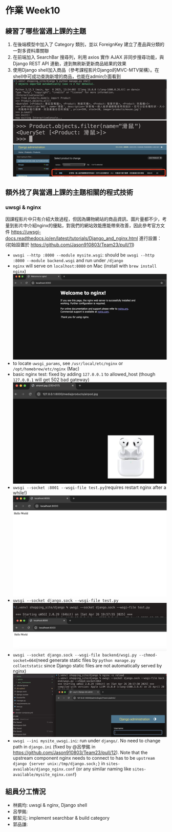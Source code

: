 # 作業 Week10
## 練習了哪些當週上課的主題
1. 在後端模型中加入了 Category 類別，並以 ForeignKey 建立了產品與分類的一對多資料庫關聯
2. 在前端加入 SearchBar 搜尋列，利用 axios 實作 AJAX 非同步搜尋功能，與 Django REST API 連動，達到無刷新更新商品結果的效果
3. 使用Django shell加入商品（參考課程影片Django的MVC-MTV架構）。在shell中可成功查詢新增的商品，也能在admin介面看到
![alt text](week10_img/shell.png)
![alt text](week10_img/shell_search.png)
![alt text](week10_img/admin.png)
## 額外找了與當週上課的主題相關的程式技術
### uwsgi & nginx
因課程影片中只有介紹大致過程，但因為購物網站的商品資訊、圖片量都不少，考量到影片中介紹nginx的優點，對我們的網站效能應能帶來改善，因此參考官方文件 https://uwsgi-docs.readthedocs.io/en/latest/tutorials/Django_and_nginx.html 進行設置：(初始設置於 https://github.com/Jason910803/Team23/pull/11)
- `uwsgi --http :8000 --module mysite.wsgi`: should be `uwsgi --http :8000 --module backend.wsgi` and run under `/django`
- `nginx` will serve on `localhost:8080` on Mac (install with `brew install nginx`)![nginx start](week10_img/nginx.png)
- to locate `uwsgi_params`, see `/usr/local/etc/nginx` or `/opt/homebrew/etc/nginx` (Mac)
- basic nginx test: fixed by adding `127.0.0.1` to allowed_host (though `127.0.0.1` will get 502 bad gateway) ![alt text](week10_img/image-2.png)
- `uwsgi --socket :8001 --wsgi-file test.py`(requires restart nginx after a while!) ![alt text](week10_img/hello.png)
- `uwsgi --socket django.sock --wsgi-file test.py` ![alt text](week10_img/image.png)
- `uwsgi --socket django.sock --wsgi-file backend/wsgi.py --chmod-socket=664`(need generate static files by `python manage.py collectstatic` since Django static files are not automatically served by nginx) ![alt text](week10_img/image-1.png)
- `uwsgi --ini mysite_uwsgi.ini`: run under `django/`. No need to change path in `django.ini` (fixed by @呂學銘 in https://github.com/Jason910803/Team23/pull/12). Note that the upstream component nginx needs to connect to has to be `upstream django {server unix:/tmp/django.sock;}` in `sites-available/django_nginx.conf` (or  any similar naming like `sites-available/mysite_nginx.conf`)

## 組員分工情況

- 林姵均: uwsgi & nginx, Django shell
- 呂學銘: 
- 鄭絜元: implement searchbar & build category
- 郭品謙: 